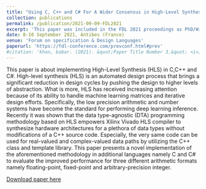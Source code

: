 ```yaml
---
title: "Using C, C++ and C# For A Wider Consensus in High-Level Synthesis Compilers"
collection: publications
permalink: /publication/2021-09-09-FDL2021
excerpt: 'This paper was included in the FDL 2021 proceedings as PhD/WiP'
date: 8-10 September 2021, Antibes (France)
venue: 'Forum on specification & Design Languages'
paperurl: 'https://fdl-conference.com/prevconf.html#prev'
#citation: 'khan, babar. (2021). &quot;Paper Title Number 3.&quot; <i>Journal 1</i>. 1(3).'
---
```

This paper is about implementing High-Level Synthesis (HLS) in C,C++ and C#. High-level synthesis (HLS) is an automated design process that brings a significant reduction in design cycles by pushing the design to higher levels of abstraction. What is more, HLS has received increasing attention because of its ability to handle machine learning matrices and iterative design efforts. Specifically, the low precision arithmetic and number systems have become the standard for performing deep learning inference. Recently it was shown that the data type-agnostic (DTA) programming methodology based on HLS empowers
Xilinx Vivado HLS compiler to synthesize hardware architectures for a plethora of data types without modifications of a C++ source code. Especially, the very same code can be used for real-valued and complex-valued data paths by utilizing the C++ class and template library. This paper presents a novel implementation of the aforementioned methodology in additional languages namely C and C# to evaluate the improved performance for three different arithmetic formats namely floating-point, fixed-point and arbitrary-precision integer.

[Download paper here](https://babarzkhan.github.io/files/paper3.pdf)
